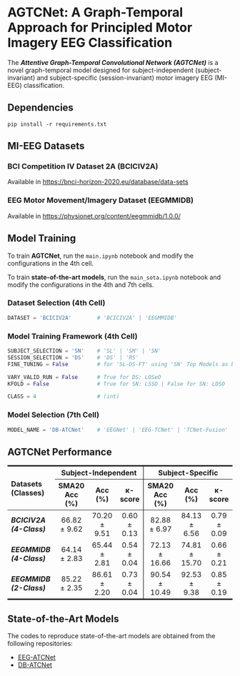 # AGTCNet: A Graph-Temporal Approach for Principled Motor Imagery EEG Classification

The ***Attentive Graph-Temporal Convolutional Network (AGTCNet)*** is a novel graph-temporal model designed for subject-independent (subject-invariant) and subject-specific (session-invariant) motor imagery EEG (MI-EEG) classification.


## Dependencies

```
pip install -r requirements.txt
```


## MI-EEG Datasets

### BCI Competition IV Dataset 2A (BCICIV2A)

Available in https://bnci-horizon-2020.eu/database/data-sets

### EEG Motor Movement/Imagery Dataset (EEGMMIDB)

Available in https://physionet.org/content/eegmmidb/1.0.0/


## Model Training

To train **AGTCNet**, run the `main.ipynb` notebook and modify the configurations in the 4th cell.

To train **state-of-the-art models**, run the `main_sota.ipynb` notebook and modify the configurations in the 4th and 7th cells.

### Dataset Selection (4th Cell)

```py
DATASET = 'BCICIV2A'        # 'BCICIV2A' | 'EEGMMIDB'
```

### Model Training Framework (4th Cell)

```py
SUBJECT_SELECTION = 'SN'    # 'SL' | 'SM' | 'SN'
SESSION_SELECTION = 'DS'    # 'DS' | 'RS'
FINE_TUNING = False         # for 'SL-DS-FT' using 'SN' Top Models as baseline

VARY_VALID_RUN = False      # True for DS: LOSeO
KFOLD = False               # True for SN: LSSO | False for SN: LOSO 

CLASS = 4                   # (int)
```

### Model Selection (7th Cell)

```py
MODEL_NAME = 'DB-ATCNet'    # 'EEGNet' | 'EEG-TCNet' | 'TCNet-Fusion' | 'ATCNet' | 'DB-ATCNet' 
```

## AGTCNet Performance

<table style="border-collapse: collapse; width: 100%; text-align: center; border-top: 2px solid black; border-bottom: 2px solid black;">
  <thead>
    <tr>
      <th rowspan="2" style="text-align: left;">Datasets (Classes)</th>
      <th colspan="3" style="text-align: center;">Subject-Independent</th>
      <th colspan="3" style="text-align: center; border-left: 1px solid black;">Subject-Specific</th>
    </tr>
    <tr>
      <th style="text-align: center;">SMA20 Acc (%)</th>
      <th style="text-align: center;">Acc (%)</th>
      <th style="text-align: center;">κ-score</th>
      <th style="text-align: center; border-left: 1px solid black;">SMA20 Acc (%)</th>
      <th style="text-align: center;">Acc (%)</th>
      <th style="text-align: center;">κ-score</th>
    </tr>
  </thead>
  <tbody>
    <tr>
      <td style="text-align: left;"><strong><em>BCICIV2A (4-Class)</em></strong></td>
      <td>66.82 ± 9.62</td>
      <td>70.20 ± 9.51</td>
      <td>0.60 ± 0.13</td>
      <td style="border-left: 1px solid black;">82.88 ± 6.97</td>
      <td>84.13 ± 6.56</td>
      <td>0.79 ± 0.09</td>
    </tr>
    <tr>
      <td style="text-align: left;"><strong><em>EEGMMIDB (4-Class)</em></strong></td>
      <td>64.14 ± 2.83</td>
      <td>65.44 ± 2.81</td>
      <td>0.54 ± 0.04</td>
      <td style="border-left: 1px solid black;">72.13 ± 16.66</td>
      <td>74.81 ± 15.70</td>
      <td>0.66 ± 0.21</td>
    </tr>
    <tr>
      <td style="text-align: left;"><strong><em>EEGMMIDB (2-Class)</em></strong></td>
      <td>85.22 ± 2.35</td>
      <td>86.61 ± 2.20</td>
      <td>0.73 ± 0.04</td>
      <td style="border-left: 1px solid black;">90.54 ± 10.49</td>
      <td>92.53 ± 9.38</td>
      <td>0.85 ± 0.19</td>
    </tr>
  </tbody>
</table>


## State-of-the-Art Models

The codes to reproduce state-of-the-art models are obtained from the following repositories:

- [EEG-ATCNet](https://github.com/Altaheri/EEG-ATCNet)
- [DB-ATCNet](https://github.com/zk-xju/DB-ATCNet)